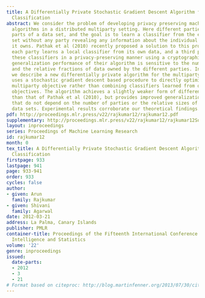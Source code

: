 ```yaml
---
title: A Differentially Private Stochastic Gradient Descent Algorithm for Multiparty
  Classification
abstract: We consider the problem of developing privacy preserving machine learning
  algorithms in a distributed multiparty setting. Here different parties own different
  parts of a data set, and the goal is to learn a classifier from the entire data
  set without any party revealing any information about the individual data points
  it owns. Pathak et al (2010) recently proposed a solution to this problem in which
  each party learns a local classifier from its own data, and a third party then aggregates
  these classifiers in a privacy-preserving manner using a cryptographic scheme. The
  generalization performance of their algorithm is sensitive to the number of parties
  and the relative fractions of data owned by the different parties. In this paper,
  we describe a new differentially private algorithm for the multiparty setting that
  uses a stochastic gradient descent based procedure to directly optimize the overall
  multiparty objective rather than combining classifiers learned from optimizing local
  objectives. The algorithm achieves a slightly weaker form of differential privacy
  than that of Pathak et al (2010), but provides improved generalization guarantees
  that do not depend on the number of parties or the relative sizes of the individual
  data sets. Experimental results corroborate our theoretical findings.
pdf: http://proceedings.mlr.press/v22/rajkumar12/rajkumar12.pdf
supplementary: http://proceedings.mlr.press/v22/rajkumar12/rajkumar12Supple.pdf
layout: inproceedings
series: Proceedings of Machine Learning Research
id: rajkumar12
month: 0
tex_title: A Differentially Private Stochastic Gradient Descent Algorithm for Multiparty
  Classification
firstpage: 933
lastpage: 941
page: 933-941
order: 933
cycles: false
author:
- given: Arun
  family: Rajkumar
- given: Shivani
  family: Agarwal
date: 2012-03-21
address: La Palma, Canary Islands
publisher: PMLR
container-title: Proceedings of the Fifteenth International Conference on Artificial
  Intelligence and Statistics
volume: '22'
genre: inproceedings
issued:
  date-parts:
  - 2012
  - 3
  - 21
# Format based on citeproc: http://blog.martinfenner.org/2013/07/30/citeproc-yaml-for-bibliographies/
---
```

